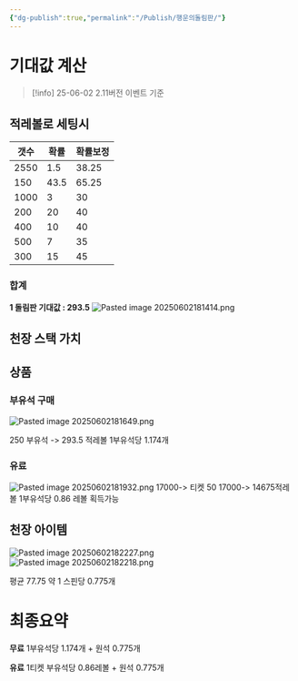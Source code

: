 ```yaml
---
{"dg-publish":true,"permalink":"/Publish/행운의돌림판/"}
---
```


# 기대값 계산
>[!info] 25-06-02 2.11버전 이벤트 기준
## 적레볼로 세팅시

| 갯수   | 확률   | 확률보정  |
| ---- | ---- | ----- |
| 2550 | 1.5  | 38.25 |
| 150  | 43.5 | 65.25 |
| 1000 | 3    | 30    |
| 200  | 20   | 40    |
| 400  | 10   | 40    |
| 500  | 7    | 35    |
| 300  | 15   | 45    |
### 합계
**1 돌림판 기대값 : 293.5**
![Pasted image 20250602181414.png](/img/user/Publish/data/Pasted%20image%2020250602181414.png)

## 천장 스택 가치

## 상품
### 부유석 구매
![Pasted image 20250602181649.png](/img/user/Publish/data/Pasted%20image%2020250602181649.png)

250 부유석 -> 293.5 적레볼
1부유석당 1.174개
### 유료
![Pasted image 20250602181932.png](/img/user/Publish/data/Pasted%20image%2020250602181932.png)
17000-> 티켓 50
17000-> 14675적레볼
1부유석당 0.86 레볼 획득가능

## 천장 아이템
![Pasted image 20250602182227.png](/img/user/Publish/data/Pasted%20image%2020250602182227.png)
![Pasted image 20250602182218.png](/img/user/Publish/data/Pasted%20image%2020250602182218.png)

평균 77.75
약 1 스핀당 0.775개

# 최종요약
**무료** 
1부유석당 1.174개 + 원석 0.775개

**유료**
1티켓 부유석당 0.86레볼 + 원석 0.775개
